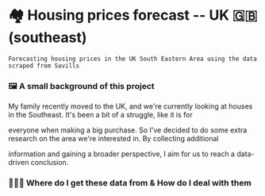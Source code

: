 # 🏘 Housing prices forecast -- UK 🇬🇧 (southeast)
```
Forecasting housing prices in the UK South Eastern Area using the data scraped from Savills
```
### 🖼️ A small background of this project
My family recently moved to the UK, and we're currently looking at houses in the Southeast. It's been a bit of a struggle, like it is for 

everyone when making a big purchase. So I've decided to do some extra research on the area we're interested in. By collecting additional 

information and gaining a broader perspective, I aim for us to reach a data-driven conclusion.

### 👨🏻‍💻 Where do I get these data from & How do I deal with them
